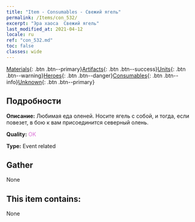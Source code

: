 ```yaml
---
title: "Item - Consumables - Свежий ягель"
permalink: /Items/con_532/
excerpt: "Эра хаоса  Свежий ягель"
last_modified_at: 2021-04-12
locale: ru
ref: "con_532.md"
toc: false
classes: wide
---
```

 [Materials](/ru/Items/){: .btn .btn--primary}[Artifacts](/ru/Items/Artifacts/){: .btn .btn--success}[Units](/ru/Items/Units/){: .btn .btn--warning}[Heroes](/ru/Items/Heroes/){: .btn .btn--danger}[Consumables](/ru/Items/Consumables/){: .btn .btn--info}[Unknown](/ru/Items/Unknown/){: .btn .btn--primary}

## Подробности
 **Описание:** Любимая еда оленей. Носите ягель с собой, и тогда, если повезет, в бою к вам присоединится северный олень.

 **Quality:** <span style="color: #DA70D6">OK</span>

 **Type:** Event related

## Gather

  None

## This item contains:

  None

